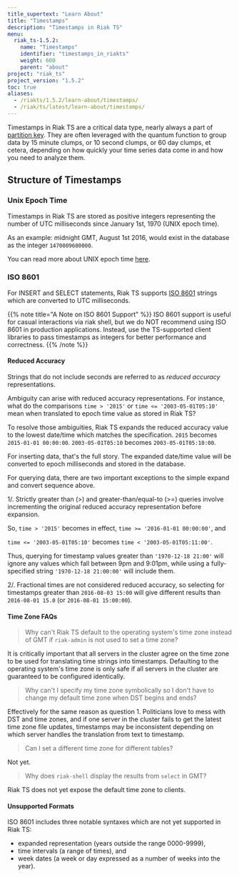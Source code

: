 ```yaml
---
title_supertext: "Learn About"
title: "Timestamps"
description: "Timestamps in Riak TS"
menu:
  riak_ts-1.5.2:
    name: "Timestamps"
    identifier: "timestamps_in_riakts"
    weight: 600
    parent: "about"
project: "riak_ts"
project_version: "1.5.2"
toc: true
aliases:
  - /riakts/1.5.2/learn-about/timestamps/
  - /riak/ts/latest/learn-about/timestamps/
---
```


[ISO 8601]: https://en.wikipedia.org/wiki/ISO_8601
[planning partition]: ../../using/planning#partition-key
[UNIX time]: https://en.wikipedia.org/wiki/Unix_time

Timestamps in Riak TS are a critical data type, nearly always a part of [partition key][planning partition]. They are often leveraged with the quantum function to group data by 15 minute clumps, or 10 second clumps, or 60 day clumps, et cetera, depending on how quickly your time series data come in and how you need to analyze them.

## Structure of Timestamps

### Unix Epoch Time

Timestamps in Riak TS are stored as positive integers representing the
number of UTC milliseconds since January 1st, 1970 (UNIX epoch
time).

As an example: midnight GMT, August 1st 2016, would exist in
the database as the integer `1470009600000`.

You can read more about UNIX epoch time [here][UNIX time].

### ISO 8601

For INSERT and SELECT statements, Riak TS supports [ISO 8601] strings which are converted to UTC milliseconds.

{{% note title="A Note on ISO 8601 Support" %}}
ISO 8601 support is useful for casual interactions via riak shell, but we do NOT recommend using ISO 8601 in production applications. Instead, use the TS-supported client libraries to pass timestamps as integers for better performance and correctness.
{{% /note %}}

#### Reduced Accuracy

Strings that do not include seconds are referred to as *reduced accuracy* representations.

Ambiguity can arise with reduced accuracy representations. For instance, what do the comparisons `time > '2015'` or `time <= '2003-05-01T05:10'`
mean when translated to epoch time value as stored in Riak TS?

To resolve those ambiguities, Riak TS expands the reduced accuracy
value to the lowest date/time which matches the specification. `2015`
becomes `2015-01-01 00:00:00`. `2003-05-01T05:10` becomes
`2003-05-01T05:10:00`.

For inserting data, that's the full story. The expanded date/time
value will be converted to epoch milliseconds and stored in the
database.

For querying data, there are two important exceptions to the simple
expand and convert sequence above.

1/. Strictly greater than (>) and greater-than/equal-to (>=) queries involve
incrementing the original reduced accuracy representation before
expansion.

So, `time > '2015'` becomes in effect, `time >= '2016-01-01
00:00:00'`, and 

`time <= '2003-05-01T05:10'` becomes `time < '2003-05-01T05:11:00'`.

Thus, querying for timestamp values greater than `'1970-12-18 21:00'`
will ignore any values which fall between 9pm and 9:01pm, while using
a fully-specified string `'1970-12-18 21:00:00'` will include them.

2/. Fractional times are not considered reduced accuracy, so selecting for
timestamps greater than `2016-08-03 15:00` will give different
results than `2016-08-01 15.0` (or `2016-08-01 15:00:00`).

#### Time Zone FAQs

> Why can't Riak TS default to the operating system's time zone
> instead of GMT if `riak-admin` is not used to set a time zone?

It is critically important that all servers in the cluster agree on
the time zone to be used for translating time strings into
timestamps. Defaulting to the operating system's time zone is only
safe if all servers in the cluster are guaranteed to be configured
identically.

> Why can't I specify my time zone symbolically so I don't have to
> change my default time zone when DST begins and ends?

Effectively for the same reason as question 1. Politicians love to
mess with DST and time zones, and if one server in the cluster fails
to get the latest time zone file updates, timestamps may be
inconsistent depending on which server handles the translation from
text to timestamp.

> Can I set a different time zone for different tables?

Not yet.

> Why does `riak-shell` display the results from `select` in GMT?

Riak TS does not yet expose the default time zone to clients.

#### Unsupported Formats

ISO 8601 includes three notable syntaxes which are not yet supported
in Riak TS:

* expanded representation (years outside the range
0000-9999),
* time intervals (a range of times), and
* week dates (a week or day expressed as a number of weeks into the year).
